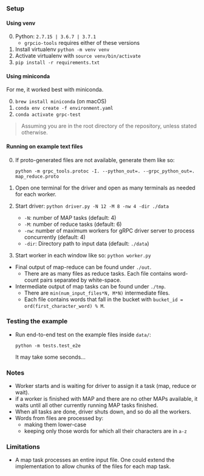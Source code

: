 
### Setup

#### Using venv
0. Python: `2.7.15 | 3.6.7 | 3.7.1`
    * `grpcio-tools` requires either of these versions
1. Install virtualenv `python -m venv venv`
2. Activate virtualenv with `source venv/bin/activate`
3. `pip install -r requirements.txt`


#### Using miniconda
For me, it worked best with miniconda.

0. `brew install miniconda` (on macOS)
1. `conda env create -f environment.yaml`
2. `conda activate grpc-test`


> Assuming you are in the root directory of the repository, unless stated otherwise.

#### Running on example text files

0. If proto-generated files are not available, generate them like so:

    ```shell
    python -m grpc_tools.protoc -I. --python_out=. --grpc_python_out=. map_reduce.proto
    ```

0. Open one terminal for the driver and open as many terminals as needed for each worker.

1. Start driver: `python driver.py -N 12 -M 8 -nw 4 -dir ./data`
    * `-N`: number of MAP tasks (default: 4)
    * `-M`: number of reduce tasks (default: 6)
    * `-nw`: number of maximum workers for gRPC driver server to process concurrently (default: 4)
    * `-dir`: Directory path to input data (default: `./data`)
2. Start worker in each window like so: `python worker.py`

* Final output of map-reduce can be found under `./out`.
  * There are as many files as reduce tasks. Each file contains word-count pairs separated by white-space.
* Intermediate output of map tasks can be found under `./tmp`. 
  * There are `min(num_input_files*N, M*N)` intermediate files. 
  * Each file contains words that fall in the bucket with `bucket_id = ord(first_character_word) % M`.

### Testing the example

* Run end-to-end test on the example files inside `data/`:

  ```shell
  python -m tests.test_e2e
  ```

  It may take some seconds...


### Notes

* Worker starts and is waiting for driver to assign it a task (map, reduce or wait).
* if a worker is finished with MAP and there are no other MAPs available, it waits until all other currently running MAP tasks finished.
* When all tasks are done, driver shuts down, and so do all the workers.
* Words from files are processed by:
  * making them lower-case
  * keeping only those words for which all their characters are in `a-z`


### Limitations

* A map task processes an entire input file. One could extend the implementation to allow chunks of the files for each map task.